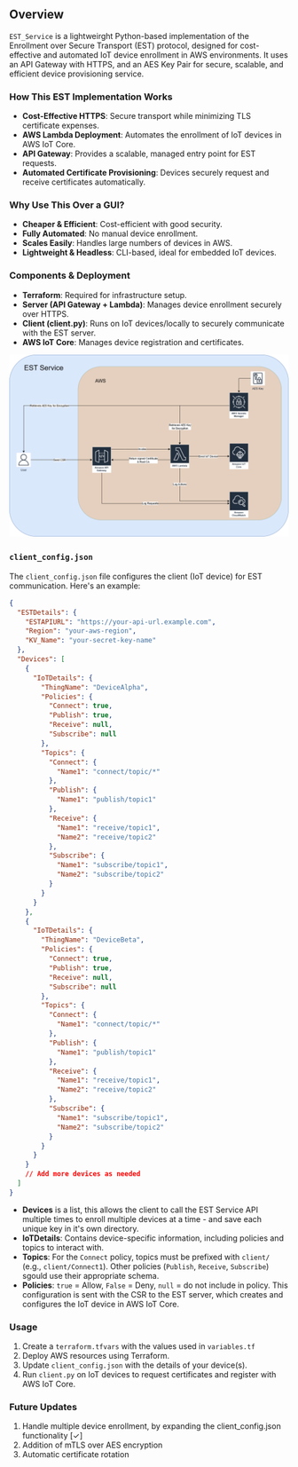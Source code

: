 ## Overview
`EST_Service` is a lightweirght Python-based implementation of the Enrollment over Secure Transport (EST) protocol, designed for cost-effective and automated IoT device enrollment in AWS environments. It uses an API Gateway with HTTPS, and an AES Key Pair for secure, scalable, and efficient device provisioning service.
### How This EST Implementation Works
- **Cost-Effective HTTPS**: Secure transport while minimizing TLS certificate expenses.
- **AWS Lambda Deployment**: Automates the enrollment of IoT devices in AWS IoT Core.
- **API Gateway**: Provides a scalable, managed entry point for EST requests.
- **Automated Certificate Provisioning**: Devices securely request and receive certificates automatically.
### Why Use This Over a GUI?
- **Cheaper & Efficient**: Cost-efficient with good security.
- **Fully Automated**: No manual device enrollment.
- **Scales Easily**: Handles large numbers of devices in AWS.
- **Lightweight & Headless**: CLI-based, ideal for embedded IoT devices.
### Components & Deployment
- **Terraform**: Required for infrastructure setup.
- **Server (API Gateway + Lambda)**: Manages device enrollment securely over HTTPS.
- **Client (client.py)**: Runs on IoT devices/locally to securely communicate with the EST server.
- **AWS IoT Core**: Manages device registration and certificates.

<img src="https://raw.githubusercontent.com/actuallypav/EST_Service/refs/heads/main/img/EST-certificate-enrollement.png" alt="Smiley Picture" width="1000"/>

### `client_config.json`
The `client_config.json` file configures the client (IoT device) for EST communication. Here's an example:
```json
{
  "ESTDetails": {
    "ESTAPIURL": "https://your-api-url.example.com",
    "Region": "your-aws-region",
    "KV_Name": "your-secret-key-name"
  },
  "Devices": [
    {
      "IoTDetails": {
        "ThingName": "DeviceAlpha",
        "Policies": {
          "Connect": true,
          "Publish": true,
          "Receive": null,
          "Subscribe": null
        },
        "Topics": {
          "Connect": {
            "Name1": "connect/topic/*"
          },
          "Publish": {
            "Name1": "publish/topic1"
          },
          "Receive": {
            "Name1": "receive/topic1",
            "Name2": "receive/topic2"
          },
          "Subscribe": {
            "Name1": "subscribe/topic1",
            "Name2": "subscribe/topic2"
          }
        }
      }
    },
    {
      "IoTDetails": {
        "ThingName": "DeviceBeta",
        "Policies": {
          "Connect": true,
          "Publish": true,
          "Receive": null,
          "Subscribe": null
        },
        "Topics": {
          "Connect": {
            "Name1": "connect/topic/*"
          },
          "Publish": {
            "Name1": "publish/topic1"
          },
          "Receive": {
            "Name1": "receive/topic1",
            "Name2": "receive/topic2"
          },
          "Subscribe": {
            "Name1": "subscribe/topic1",
            "Name2": "subscribe/topic2"
          }
        }
      }
    }
    // Add more devices as needed
  ]
}
```
- **Devices** is a list, this allows the client to call the EST Service API multiple times to enroll multiple devices at a time - and save each unique key in it's own directory.
- **IoTDetails**: Contains device-specific information, including policies and topics to interact with.
- **Topics**: For the `Connect` policy, topics must be prefixed with `client/` (e.g., `client/Connect1`). Other policies (`Publish`, `Receive`, `Subscribe`) sgould use their appropriate schema.
- **Policies**: `true` = Allow, `False` = Deny, `null` = do not include in policy.
This configuration is sent with the CSR to the EST server, which creates and configures the IoT device in AWS IoT Core.
### Usage
1. Create a `terraform.tfvars` with the values used in `variables.tf`
2. Deploy AWS resources using Terraform.
3. Update `client_config.json` with the details of your device(s).
4. Run `client.py` on IoT devices to request certificates and register with AWS IoT Core.
### Future Updates
1. Handle multiple device enrollment, by expanding the client_config.json functionality [✓]
3. Addition of mTLS over AES encryption
4. Automatic certificate rotation
